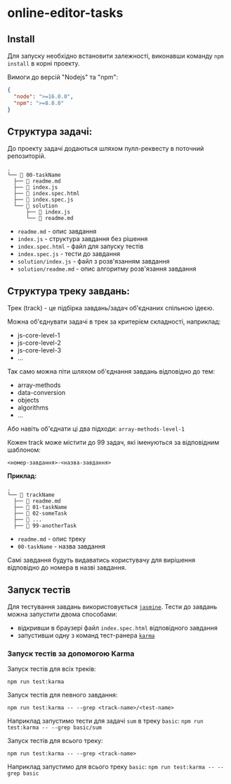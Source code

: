 # online-editor-tasks

## Install

Для запуску необхідно встановити залежності, виконавши 
команду `npm install` в корні проекту.

Вимоги до версій "Nodejs" та "npm":

```json
{
  "node": ">=16.0.0",
  "npm": ">=8.0.0"
}
```

## Структура задачі:

До проекту задачі додаються шляхом пулл-реквесту в поточний репозиторій.

  ```
  .
  └── 📁 00-taskName
    ├── 📄 readme.md
    ├── 📄 index.js
    ├── 📄 index.spec.html
    ├── 📄 index.spec.js
    └── 📁 solution
        ├── 📄 index.js
        └── 📄 readme.md
  ```
  
  * `readme.md` - опис завдання
  * `index.js` - структура завдання без рішення
  * `index.spec.html` - файл для запуску тестів
  * `index.spec.js` - тести до завдання
  * `solution/index.js` - файл з розв'язанням завдання
  * `solution/readme.md` - опис алгоритму розв'язання завдання

## Структура треку завдань:

Трек (track) - це підбірка завдань/задач об'єднаних спільною ідеєю.

Можна об'єднувати задачі в трек за критерієм складності, наприклад:

* js-core-level-1
* js-core-level-2
* js-core-level-3
* ...

Так само можна піти шляхом об'єднання завдань відповідно до тем:

* array-methods
* data-conversion
* objects
* algorithms
* ...

Або навіть об'єднати ці два підходи: `array-methods-level-1`

Кожен track може містити до 99 задач, які іменуються за відповідним шаблоном:

```
<номер-завдання>-<назва-завдання>
```

**Приклад:**

  ```
  .
  └── 📁 trackName
    ├── 📄 readme.md
    ├── 📁 01-taskName
    ├── 📁 02-someTask
    ├── 📁 ... 
    ├── 📁 99-anotherTask
  ```

  * `readme.md` - опис треку
  * `00-taskName` - назва завдання
  
Самі завдання будуть видаватись користувачу для вирішення відповідно до номера в
назві завдання.

## Запуск тестів

Для тестування завдань використовується [`jasmine`](https://github.com/jasmine/jasmine).
Тести до завдань можна запустити двома способами:

* відкривши в браузері файл `index.spec.html` відповідного завдання 
* запустивши одну з команд тест-ранера [`karma`](https://karma-runner.github.io/latest/index.html)

### Запуск тестів за допомогою Karma

Запуск тестів для всіх треків:

```
npm run test:karma
```

Запуск тестів для певного завдання:

```
npm run test:karma -- --grep <track-name>/<test-name>
```

Наприклад запустимо тести для задачі `sum` в треку `basic`:
`npm run test:karma -- --grep basic/sum`

Запуск тестів для всього треку:

```
npm run test:karma -- --grep <track-name>
```

Наприклад запустимо для всього треку `basic`:
`npm run test:karma -- --grep basic`
